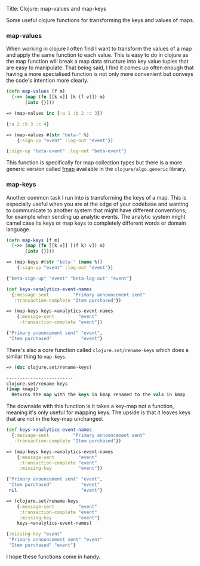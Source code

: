 Title: Clojure: map-values and map-keys

Some useful clojure functions for transforming the keys and values of maps.

### map-values

When working in clojure I often find I want to transform the values of a map and apply the same function to each value. This is easy to do in clojure as the map function will break a map data structure into key value tuples that are easy to manipulate. That being said, I find it comes up often enough that having a more specialised function is not only more convenient but conveys the code's intention more clearly.

```clojure
(defn map-values [f m]
  (->> (map (fn [[k v]] [k (f v)]) m)
       (into {})))

=> (map-values inc {:a 1 :b 2 :c 3})

{:a 2 :b 3 :c 4}

=> (map-values #(str "beta-" %)
    {:sign-up "event" :log-out "event"})

{:sign-up "beta-event" :log-out "beta-event"}
```

This function is specifically for map collection types but there is a more generic version called [fmap](https://github.com/clojure/algo.generic/blob/master/src/main/clojure/clojure/algo/generic/functor.clj#L19) available in the `clojure/algo.generic` library.

### map-keys

Another common task I run into is transforming the keys of a map. This is especially useful when you are at the edge of your codebase and wanting to communicate to another system that might have different conventions; for example when sending up analytic events. The analytic system might camel case its keys or map keys to completely different words or domain language.

```clojure
(defn map-keys [f m]
  (->> (map (fn [[k v]] [(f k) v]) m)
       (into {})))

=> (map-keys #(str "beta-" (name %))
    {:sign-up "event" :log-out "event"})

{"beta-sign-up" "event" "beta-log-out" "event"}

(def keys->analytics-event-names
  {:message-sent         "Primary announcement sent"
   :transaction-complete "Item purchased"})

=> (map-keys keys->analytics-event-names
    {:message-sent         "event"
     :transaction-complete "event"})

{"Primary anouncement sent" "event",
 "Item purchased"           "event"}
```

There's also a core function called `clojure.set/rename-keys` which does a similar thing to `map-keys`.

```clojure
=> (doc clojure.set/rename-keys)

-------------------------
clojure.set/rename-keys
([map kmap])
  Returns the map with the keys in kmap renamed to the vals in kmap
```

The downside with this function is it takes a key-map not a function, meaning it's only useful for mapping keys. The upside is that it leaves keys that are not in the key-map unchanged.

```clojure
(def keys->analytics-event-names
  {:message-sent         "Primary announcement sent"
   :transaction-complete "Item purchased"})

=> (map-keys keys->analytics-event-names
    {:message-sent         "event"
     :transaction-complete "event"
     :missing-key          "event"})

{"Primary anouncement sent" "event",
 "Item purchased"           "event"
 nil                        "event"}

=> (clojure.set/rename-keys
    {:message-sent         "event"
     :transaction-complete "event"
     :missing-key          "event"}
    keys->analytics-event-names)

{:missing-key "event"
 "Primary announcement sent" "event"
 "Item purchased" "event"}
```

I hope these functions come in handy.
